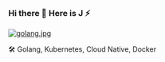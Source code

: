 ### Hi there 👋   Here is J ⚡

<!--
**CormickKneey/CormickKneey** is a ✨ _special_ ✨ repository because its `README.md` (this file) appears on your GitHub profile.

Here are some ideas to get you started:

- 🔭 I’m currently working on ...
- 🌱 I’m currently learning ...
- 👯 I’m looking to collaborate on ...
- 🤔 I’m looking for help with ...
- 💬 Ask me about ...
- 📫 How to reach me: ...
- 😄 Pronouns: ...
- ⚡ Fun fact: ...
-->


[![golang.jpg](https://i.postimg.cc/Y9QmLVgD/IMG-313.jpg)](https://postimg.cc/phXdgssK)



:hammer_and_wrench: Golang, Kubernetes, Cloud Native, Docker
